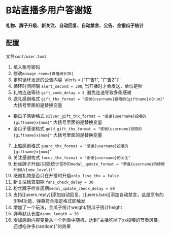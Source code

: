 # B站直播多用户答谢姬

**礼物、牌子升级、新关注、自动回复、自动禁言、公告、金银瓜子统计**

## 配置

文件`conf/user.toml`

1. 填入账号密码
2. 修改`manage_room=[直播间长ID]`
3. 定时循环发送的公告内容 `alerts = ["广告1", "广告2"]``
4. 循环时间间隔 `alert_second = 300`, 当开播时才会发送，单位是秒
5. 礼物连送等待 `gift_comb_delay = 3`, 避免连送导致多条感谢
6. 送礼感谢格式 `gift_thx_format = "感谢{username}投喂的{giftname}x{num}"` 大括号里面的是替换变量
- 银瓜子感谢格式 `silver_gift_thx_format = "感谢{username}投喂的{giftname}x{num}"` 大括号里面的是替换变量
- 金瓜子感谢格式 `gold_gift_thx_format = "感谢{username}投喂的{giftname}x{num}"` 大括号里面的是替换变量
7. 上船感谢格式 `guard_thx_format = "感谢{username}投喂的{giftname}x{num}`"
8. 关注感谢格式 `focus_thx_format = "谢谢{username}的关注"`
9. 粉丝牌子升级(只能统计前50)`medal_update_format = "恭喜{username}的牌牌升到LV{new_level}!"`
10. 感谢礼物是否只在开播时开启`only_live_thx = false`
11. 新关注检查周期 `fans_check_delay = 30`
12. 粉丝牌子检查周期`medal_update_check_delay = 60`
13. 支持[[users.reply]]添加自动回复，[[users.ban]]添加自动禁言，这是原有的BRM功能，弹幕符合指定格式即触发
14. 增加了一个玩法，金瓜子统计weight/银瓜子统计height
15. 弹幕默认长度`danmu_length = 30`
16. 增加感谢内容变量从一个列表中随机，达到"主播吃掉了xx投喂的节奏风暴，还想吃许多{random}"的效果




